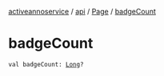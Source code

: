[activeannoservice](../../index.md) / [api](../index.md) / [Page](index.md) / [badgeCount](./badge-count.md)

# badgeCount

`val badgeCount: `[`Long`](https://kotlinlang.org/api/latest/jvm/stdlib/kotlin/-long/index.html)`?`